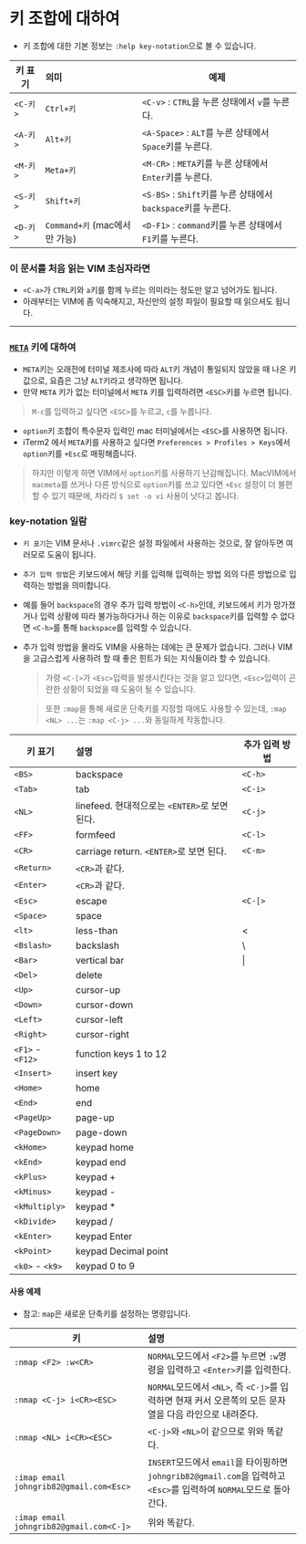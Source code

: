 # 키 조합에 대하여
* 키 조합에 대한 기본 정보는 `:help key-notation`으로 볼 수 있습니다.

키 표기  | 의미                            | 예제
------   | :------------------------------ | ---
`<C-키>` | `Ctrl+키`                       | `<C-v>` : `CTRL`을 누른 상태에서 `v`를 누른다.
`<A-키>` | `Alt+키`                        | `<A-Space>` : `ALT`를 누른 상태에서 `Space`키를 누른다.
`<M-키>` | `Meta+키`                       | `<M-CR>` : `META`키를 누른 상태에서 `Enter`키를 누른다.
`<S-키>` | `Shift+키`                      | `<S-BS>` : `Shift`키를 누른 상태에서 `backspace`키를 누른다.
`<D-키>` | `Command+키` (mac에서만 가능)   | `<D-F1>` : `command`키를 누른 상태에서 `F1`키를 누른다.

### 이 문서를 처음 읽는 VIM 초심자라면
* `<C-a>`가 `CTRL`키와 `a`키를 함께 누르는 의미라는 정도만 알고 넘어가도 됩니다.
* 아래부터는 VIM에 좀 익숙해지고, 자신만의 설정 파일이 필요할 때 읽으셔도 됩니다.

------

### [`META`](https://en.wikipedia.org/wiki/Meta_key) 키에 대하여
* `META`키는 오래전에 터미널 제조사에 따라 `ALT`키 개념이 통일되지 않았을 때 나온 키 값으로, 요즘은 그냥 `ALT`키라고 생각하면 됩니다.
* 만약 `META` 키가 없는 터미널에서 `META` 키를 입력하려면 `<ESC>`키를 누르면 됩니다.
> `M-c`를 입력하고 싶다면 `<ESC>`를 누르고, `c`를 누릅니다.

* `option`키 조합이 특수문자 입력인 mac 터미널에서는 `<ESC>`를 사용하면 됩니다.
* iTerm2 에서 `META`키를 사용하고 싶다면 `Preferences > Profiles > Keys`에서 `option`키를 `+Esc`로 매핑해줍니다.
> 하지만 이렇게 하면 VIM에서 `option`키를 사용하기 난감해집니다. MacVIM에서 `macmeta`를 쓰거나 다른 방식으로 `option`키를 쓰고 있다면 `+Esc` 설정이 더 불편할 수 있기 때문에, 차라리 `$ set -o vi` 사용이 낫다고 봅니다.

### key-notation 일람
* `키 표기`는 VIM 문서나 `.vimrc`같은 설정 파일에서 사용하는 것으로, 잘 알아두면 여러모로 도움이 됩니다.
* `추가 입력 방법`은 키보드에서 해당 키를 입력해 입력하는 방법 외의 다른 방법으로 입력하는 방법을 의미합니다.
* 예를 들어 `backspace`의 경우 추가 입력 방법이 `<C-h>`인데, 키보드에서 키가 망가졌거나 입력 상황에 따라 불가능하다거나 하는 이유로 `backspace`키를 입력할 수 없다면 `<C-h>`를 통해 `backspace`를 입력할 수 있습니다.
* 추가 입력 방법을 몰라도 VIM을 사용하는 데에는 큰 문제가 없습니다. 그러나 VIM을 고급스럽게 사용하려 할 때 좋은 힌트가 되는 지식들이라 할 수 있습니다.

    >가령 `<C-[>`가 `<Esc>`입력을 발생시킨다는 것을 알고 있다면, `<Esc>`입력이 곤란한 상황이 되었을 때 도움이 될 수 있습니다.

    >또한 `:map`을 통해 새로운 단축키를 지정할 때에도 사용할 수 있는데, `:map <NL> ...`는 `:map <C-j> ...`와 동일하게 작동합니다.

키 표기          | 설명                                            | 추가 입력 방법
---------------  | :---------------------------------------------- | ---------
`<BS>`           | backspace                                       | `<C-h>`
`<Tab>`          | tab                                             | `<C-i>`
`<NL>`           | linefeed. 현대적으로는 `<ENTER>`로 보면 된다.   | `<C-j>`
`<FF>`           | formfeed                                        | `<C-l>`
`<CR>`           | carriage return. `<ENTER>`로 보면 된다.         | `<C-m>`
`<Return>`       | `<CR>`과 같다.                                  |
`<Enter>`        | `<CR>`과 같다.                                  |
`<Esc>`          | escape                                          | `<C-[>`
`<Space>`        | space
`<lt>`           | less-than                                       | <
`<Bslash>`       | backslash                                       | \
`<Bar>`          | vertical bar                                    | &#124;
`<Del>`          | delete                                          |
`<Up>`           | cursor-up                                       |
`<Down>`         | cursor-down                                     |
`<Left>`         | cursor-left                                     |
`<Right>`        | cursor-right                                    |
`<F1>` - `<F12>` | function keys 1 to 12                           |
`<Insert>`       | insert key                                      |
`<Home>`         | home                                            |
`<End>`          | end                                             |
`<PageUp>`       | page-up                                         |
`<PageDown>`     | page-down                                       |
`<kHome>`        | keypad home                                     |
`<kEnd>`         | keypad end                                      |
`<kPlus>`        | keypad +                                        |
`<kMinus>`       | keypad -                                        |
`<kMultiply>`    | keypad *                                        |
`<kDivide>`      | keypad /                                        |
`<kEnter>`       | keypad Enter                                    |
`<kPoint>`       | keypad Decimal point                            |
`<k0>` - `<k9>`  | keypad 0 to 9                                   |

#### 사용 예제
* 참고: `map`은 새로운 단축키를 설정하는 명령입니다.

키              | 설명
--------------- | :----------------------------------------------
`:nmap <F2> :w<CR>` | `NORMAL`모드에서 `<F2>`를 누르면 `:w`명령을 입력하고 `<Enter>`키를 입력한다.
`:nmap <C-j> i<CR><ESC>` | `NORMAL`모드에서 `<NL>`, 즉 `<C-j>`를 입력하면 현재 커서 오른쪽의 모든 문자열을 다음 라인으로 내려준다.
`:nmap <NL> i<CR><ESC>` | `<C-j>`와 `<NL>`이 같으므로 위와 똑같다.
`:imap email johngrib82@gmail.com<Esc>` | `INSERT`모드에서 `email`을 타이핑하면 `johngrib82@gmail.com`을 입력하고 `<Esc>`를 입력하여 `NORMAL`모드로 돌아간다.
`:imap email johngrib82@gmail.com<C-]>` | 위와 똑같다.

